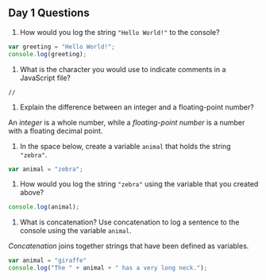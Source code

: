 ## Day 1 Questions

1. How would you log the string `"Hello World!"` to the console?

```javascript
var greeting = "Hello World!";
console.log(greeting);
```

1. What is the character you would use to indicate comments in a JavaScript file?

``//``

1. Explain the difference between an integer and a floating-point number?

An *integer* is a whole number, while a *floating-point number* is a number with a floating decimal point.

1. In the space below, create a variable `animal` that holds the string `"zebra"`.


```javascript
var animal = "zebra";
```

1. How would you log the string `"zebra"` using the variable that you created above?


```javascript
console.log(animal);
```


1. What is concatenation? Use concatenation to log a sentence to the console using the variable `animal`.


*Concatenation* joins together strings that have been defined as variables.

```javascript   
var animal = "giraffe"
console.log("The " + animal + " has a very long neck.");
```
